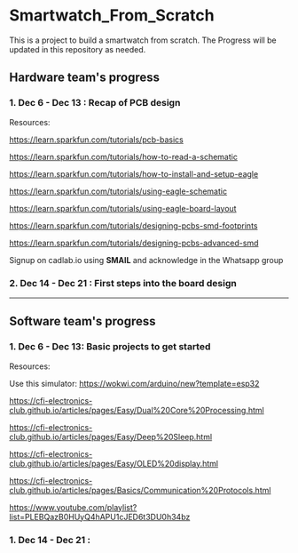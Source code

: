 # Smartwatch_From_Scratch
This is a project to build a smartwatch from scratch. The Progress will be updated in this repository  as needed.

## Hardware team's progress

### 1. **Dec 6 - Dec 13** : Recap of PCB design

Resources:

https://learn.sparkfun.com/tutorials/pcb-basics

https://learn.sparkfun.com/tutorials/how-to-read-a-schematic

https://learn.sparkfun.com/tutorials/how-to-install-and-setup-eagle

https://learn.sparkfun.com/tutorials/using-eagle-schematic

https://learn.sparkfun.com/tutorials/using-eagle-board-layout

https://learn.sparkfun.com/tutorials/designing-pcbs-smd-footprints

https://learn.sparkfun.com/tutorials/designing-pcbs-advanced-smd

Signup on cadlab.io using **SMAIL** and acknowledge in the Whatsapp group


### 2. **Dec 14 - Dec 21** : First steps into the board design

-------------------------------------------------------------------------------------------------------------------------------------------------------------------

## Software team's progress

### 1. Dec 6 - Dec 13: Basic projects to get started

Resources:

Use this simulator: https://wokwi.com/arduino/new?template=esp32

https://cfi-electronics-club.github.io/articles/pages/Easy/Dual%20Core%20Processing.html

https://cfi-electronics-club.github.io/articles/pages/Easy/Deep%20Sleep.html

https://cfi-electronics-club.github.io/articles/pages/Easy/OLED%20display.html

https://cfi-electronics-club.github.io/articles/pages/Basics/Communication%20Protocols.html

https://www.youtube.com/playlist?list=PLEBQazB0HUyQ4hAPU1cJED6t3DU0h34bz


### 1. **Dec 14 - Dec 21** : 
